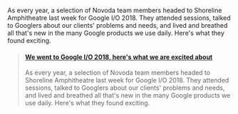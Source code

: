 As every year, a selection of Novoda team members headed to Shoreline Amphitheatre last week for Google I/O 2018. They attended sessions, talked to Googlers about our clients' problems and needs, and lived and breathed all that's new in the many Google products we use daily. Here's what they found exciting.



<blockquote class="embedly-card"><h4><a href="https://blog.novoda.com/we-went-to-google-i-o-2018-heres-what-we-are-excited-about/">We went to Google I/O 2018, here's what we are excited about</a></h4><p>As every year, a selection of Novoda team members headed to Shoreline Amphitheatre last week for Google I/O 2018. They attended sessions, talked to Googlers about our clients' problems and needs, and lived and breathed all that's new in the many Google products we use daily. Here's what they found exciting.</p></blockquote>
<script async src="//cdn.embedly.com/widgets/platform.js" charset="UTF-8"></script>
